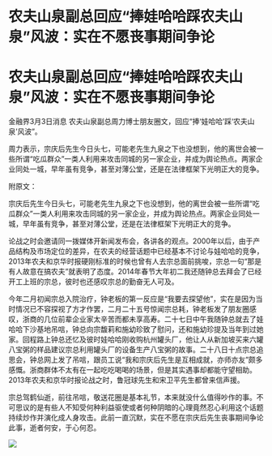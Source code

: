 # 农夫山泉副总回应“捧娃哈哈踩农夫山泉”风波：实在不愿丧事期间争论

# 农夫山泉副总回应“捧娃哈哈踩农夫山泉”风波：实在不愿丧事期间争论

金融界3月3日消息 农夫山泉副总周力博士朋友圈文，回应“捧‘娃哈哈’踩‘农夫山泉’风波”。

周力表示，宗庆后先生今日头七，可能老先生九泉之下也没想到，他的离世会被一些所谓“吃瓜群众”一类人利用来攻击同城的另一家企业，并成为舆论热点。两家企业同处一城，早年虽有竞争，甚至对薄公堂，还是在法律框架下光明正大的竞争。

附原文：

宗庆后先生今日头七，可能老先生九泉之下也没想到，他的离世会被一些所谓“吃瓜群众”一类人利用来攻击同城的另一家企业，并成为舆论热点。两家企业同处一城，早年虽有竞争，甚至对薄公堂，还是在法律框架下光明正大的竞争。

论战之时会邀请同一拨媒体开新闻发布会，各讲各的观点。2000年以后，由于产品结构及市场定位的差异，在农夫的经营话题中已经基本不讨论与娃哈哈的竞争，2013年农夫和京华时报硬刚标准的时候也曾有人去宗总面前挑唆，宗总一句“那是有人故意在搞农夫”就表明了态度。2014年春节大年初二我还随钟总去拜会了已经开工上班的宗总，彼时也还感叹宗总的勤奋无人可及。

今年二月初闻宗总入院治疗，钟老板的第一反应是“我要去探望他”，实在是因为当时情况已不容探视了方才作罢，二月二十五号惊闻宗总耗，钟老板发了朋友圈感叹，浙商的几位前辈企业家太辛苦而都未享高寿。二十七日中午我随钟总就去了娃哈哈下沙基地吊唁，钟总向宗馥莉和施幼珍致了慰问，还和施幼珍提及当年到过她家。回程路上钟总还忆及彼时娃哈哈刚收购杭州罐头厂，他让人从新加坡买来六罐八宝粥的样品建议宗总利用罐头厂的设备生产八宝粥的故事。二十八日十点宗总追思会，钟总网上发了吊唁，跟员工说“我和宗庆后先生是互相成就，亦师亦友”颇多感慨。浙商群体不太有在一起吃吃喝喝的场景，但是其实遇事却都能守望相助。2013年农夫和京华时报论战之时，鲁冠球先生和宋卫平先生都曾来信声援。

宗总驾鹤仙逝，前往吊唁，敬送花圈是基本礼节，本来就没什么值得吵作的事。不可思议的是有些人不知受何种利益驱使或者何种阴暗的心理竟然忍心利用这个话题持续炒作并演化成人身攻击。此前一直沉默，实在不愿在宗庆后先生丧事期间争论此事，逝者何安，于心何忍。

![](https://inews.gtimg.com/news_bt/OnHd04TceKgBwJXgrFetJEMOHFTfRlHwSw-h1d9YrEaSEAA/1000)

